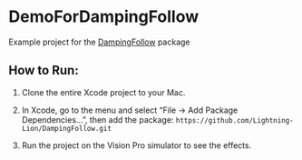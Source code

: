 # DemoForDampingFollow
 Example project for the [DampingFollow](https://github.com/Lightning-Lion/DampingFollow) package

## How to Run:
 
1.	Clone the entire Xcode project to your Mac.
 
2.	In Xcode, go to the menu and select “File -> Add Package Dependencies…”, then add the package:
`https://github.com/Lightning-Lion/DampingFollow.git`

3.	Run the project on the Vision Pro simulator to see the effects.
 
